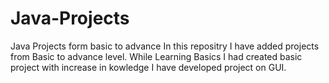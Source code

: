 # Java-Projects
Java Projects form basic to advance
In this repositry I have added projects from Basic to advance level.
While Learning Basics I had created basic project with increase in kowledge I have developed project on GUI.
